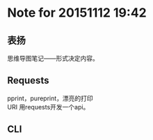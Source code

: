 # Note for 20151112 19:42  
## 表扬  
思维导图笔记——形式决定内容。  
## Requests  
pprint，pureprint，漂亮的打印  
URI 
用requests开发一个api。  
## CLI  
